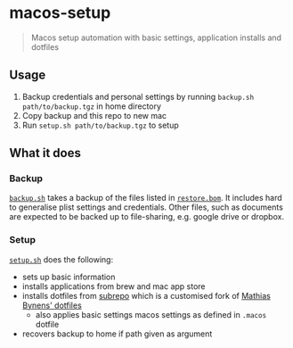 # macos-setup
> Macos setup automation with basic settings, application installs and dotfiles

## Usage
1. Backup credentials and personal settings by running `backup.sh path/to/backup.tgz`
   in home directory
2. Copy backup and this repo to new mac
3. Run `setup.sh path/to/backup.tgz` to setup

## What it does

### Backup

[`backup.sh`](/backup.sh) takes a backup of the files listed in [`restore.bom`](/restore.bom).
It includes hard to generalise plist settings and credentials.
Other files, such as documents are expected to be backed up to file-sharing,
e.g. google drive or dropbox.

### Setup

[`setup.sh`](/setup.sh) does the following:
* sets up basic information
* installs applications from brew and mac app store
* installs dotfiles from [subrepo](http://) which is a customised fork of
  [Mathias Bynens' dotfiles](https://github.com/mathiasbynens/dotfiles)
  * also applies basic settings macos settings as defined in `.macos` dotfile
* recovers backup to home if path given as argument



